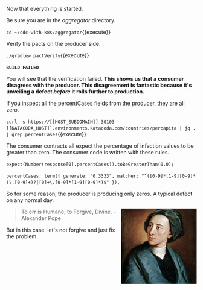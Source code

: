 Now that everything is started.

Be sure you are in the _aggregator_ directory.

`cd ~/cdc-with-k8s/aggregator`{{execute}}

Verify the pacts on the producer side.

`./gradlew pactVerify`{{execute}}

**`BUILD FAILED`**

You will see that the verification failed. **This shows us that a consumer disagrees with the producer. This disagreement is fantastic because it's unveiling a defect _before_ it rolls further to production.**

If you inspect all the percentCases fields from the producer, they are all zero. 

`curl -s https://[[HOST_SUBDOMAIN]]-30103-[[KATACODA_HOST]].environments.katacoda.com/countries/percapita | jq . | grep percentCases`{{execute}}

The consumer contracts all expect the percentage of infection values to be greater than zero. The consumer code is written with these rules.

`expect(Number(response[0].percentCases)).toBeGreaterThan(0.0);`

`percentCases: term({ generate: "0.3333", matcher: "^([0-9]*[1-9][0-9]*(\.[0-9]+)?|[0]+\.[0-9]*[1-9][0-9]*)$" }),`

So for some reason, the producer is producing only zeros. A typical defect on any normal day.

<img align="right" src="./assets/alexanderpope.jpg" width="200">

> To err is Humane; to Forgive, Divine. -Alexander Pope

But in this case, let's not forgive and just fix the problem.
